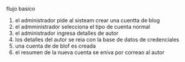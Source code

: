 flujo basico

1. el administrador pide al sisteam crear una cuentta de blog
2. el admministrador selecciona el tipo de cuenta normal 
3. el administrador ingresa detalles de autor
4. los detalles del autor se reia con la base de datos de credenciales
5. una cuenta de  de blof es creada
6. el resumen de la nueva cuenta se eniva por correao al autor